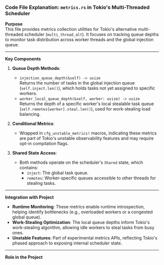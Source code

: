 ### Code File Explanation: `metrics.rs` in Tokio's Multi-Threaded Scheduler

**Purpose**  
This file provides metrics collection utilities for Tokio's alternative multi-threaded scheduler (`multi_thread_alt`). It focuses on tracking queue depths to monitor task distribution across worker threads and the global injection queue.

---

**Key Components**  
1. **Queue Depth Methods**:
   - `injection_queue_depth(&self) -> usize`  
     Returns the number of tasks in the global injection queue (`self.inject.len()`), which holds tasks not yet assigned to specific workers.
   - `worker_local_queue_depth(&self, worker: usize) -> usize`  
     Returns the depth of a specific worker's local stealable task queue (`self.remotes[worker].steal.len()`), used for work-stealing load balancing.

2. **Conditional Metrics**:
   - Wrapped in `cfg_unstable_metrics!` macros, indicating these metrics are part of Tokio's unstable observability features and may require opt-in compilation flags.

3. **Shared State Access**:
   - Both methods operate on the scheduler's `Shared` state, which contains:
     - `inject`: The global task queue.
     - `remotes`: Worker-specific queues accessible to other threads for stealing tasks.

---

**Integration with Project**  
- **Runtime Monitoring**: These metrics enable runtime introspection, helping identify bottlenecks (e.g., overloaded workers or a congested global queue).
- **Work-Stealing Optimization**: The local queue depths inform Tokio's work-stealing algorithm, allowing idle workers to steal tasks from busy ones.
- **Unstable Features**: Part of experimental metrics APIs, reflecting Tokio's phased approach to exposing internal scheduler state.

---

**Role in the Project**  